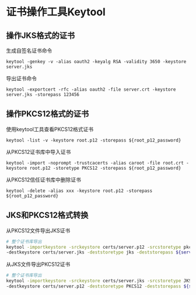 # 证书操作工具Keytool

## 操作JKS格式的证书
生成自签名证书命令
```
keytool -genkey -v -alias oauth2 -keyalg RSA -validity 3650 -keystore server.jks
```

导出证书命令
```
keytool -exportcert -rfc -alias oauth2 -file server.crt -keystore server.jks -storepass 123456
```

## 操作PKCS12格式的证书

使用keytool工具查看PKCS12格式证书
```
keytool -list -v -keystore root.p12 -storepass ${root_p12_password}
```

从PKCS12证书库中导入证书
```
keytool -import -noprompt -trustcacerts -alias caroot -file root.crt -keystore root.p12 -storetype PKCS12 -storepass ${root_p12_password}
```

从PKCS12信任证书库中删除证书
```
keytool -delete -alias xxx -keystore root.p12 -storepass ${root_p12_password}
```

## JKS和PKCS12格式转换

从PKCS12文件导出JKS证书

```bash
# 整个证书库导出
keytool -importkeystore -srckeystore certs/server.p12 -srcstoretype pkcs12 -srcstorepass ${server_p12_password} \
-destkeystore certs/server.jks -deststoretype jks -deststorepass ${server_jks_password}
```

从JKS文件导出PKCS12证书

```bash
# 整个证书库导出
keytool -importkeystore -srckeystore certs/server.jks -srcstoretype JKS -srcstorepass ${server_p12_password} \
-destkeystore certs/server.p12 -deststoretype PKCS12 -deststorepass ${server_jks_password}
```
